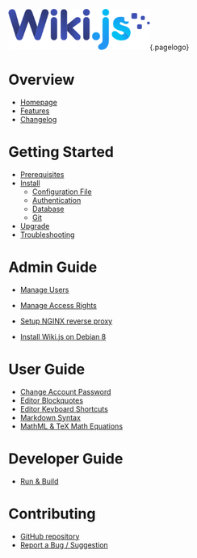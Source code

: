 <!-- TITLE: Wiki.js -->
<!-- SUBTITLE: Documentation on installing, managing and using Wiki.js -->
![Wiki.js](/uploads/page-icons/logo.png "Logo"){.pagelogo}
# Overview
- [Homepage](https://wiki.requarks.io/)
- [Features](https://wiki.requarks.io/#features)
- [Changelog](https://github.com/Requarks/wiki/blob/master/CHANGELOG.md)

# Getting Started
- [Prerequisites](/wiki/prerequisites)
- [Install](/wiki/install)
	- [Configuration File](/wiki/install/configuration)
	- [Authentication](/wiki/install/authentication)
	- [Database](/wiki/install/database)
	- [Git](/wiki/install/git)
- [Upgrade](/wiki/upgrade)
- [Troubleshooting](/wiki/troubleshooting)

# Admin Guide
- [Manage Users](/wiki/admin-guide/manage-users)
- [Manage Access Rights](/wiki/admin-guide/manage-access-rights)  

- [Setup NGINX reverse proxy](/wiki/admin-guide/setup-nginx)

- [Install Wiki.js on Debian 8](/wiki/admin-guide/install-debian-8)
# User Guide
- [Change Account Password](/wiki/user-guide/change-password)
- [Editor Blockquotes](/wiki/user-guide/blockquotes)
- [Editor Keyboard Shortcuts](/wiki/user-guide/keyboard-shortcuts)
- [Markdown Syntax](/wiki/user-guide/markdown-syntax)
- [MathML & TeX Math Equations](/wiki/user-guide/math)

# Developer Guide
- [Run & Build](/wiki/dev-guide)
# Contributing
- [GitHub repository](https://github.com/Requarks/wiki)
- [Report a Bug / Suggestion](https://github.com/Requarks/wiki/issues)